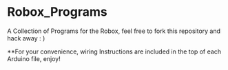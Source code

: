 Robox_Programs
==============

A Collection of Programs for the Robox, feel free to fork this repository and hack away : ) 


**For your convenience, wiring Instructions are included in the top of each Arduino file, enjoy!
